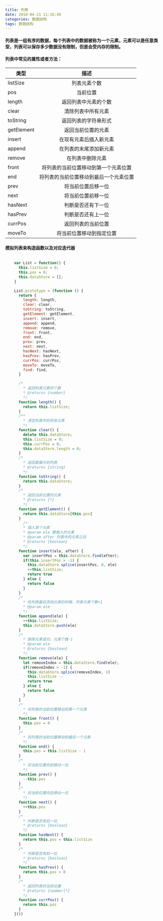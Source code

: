 ```yaml
---
title: 列表
date: 2018-04-21 11:16:49
categories: 数据结构
tags: 数据结构
---
```



#### 列表是一组有序的数据，每个列表中的数据被称为一个元素，元素可以是任意类型，列表可以保存多少数据没有限制，但是会受内存的限制。

#### 列表中常见的属性或者方法：

| 类型   |      描述      |
|----------|:-------------:|
| listSize |  列表元素个数 |
| pos |    当前位置   |
| length | 返回列表中元素的个数 |
| clear | 清除列表中所有元素 |
| toString | 返回列表的字符串形式 |
| getElement | 返回当前位置的元素  |
| insert | 在现有元素后插入新元素 |
| append | 在列表的末尾添加新元素 |
| remove | 在列表中删除元素 |
| front | 将列表的当前位置移动到第一个元素位置 |
| end | 将列表的当前位置移动到最后一个元素位置  |
| prev | 将当前位置后移一位 |
| next | 将当前位置前移一位 |
| hasNext | 判断是否还有下一位 |
| hasPrev | 判断是否还有上一位 |
| currPos | 返回列表的当前位置 |
| moveTo | 将当前位置移动到指定位置 |

####  模拟列表来构造函数以及对应迭代器

``` js

    var List = function() {
      this.listSize = 0;
      this.pos = 0;
      this.dataStore = [];
    }

    List.prototype = (function () {
      return {
        length: length,
        clear: clear,
        toString: toString,
        getElement: getElement,
        insert: insert,
        append: append,
        remove: remove,
        front: front,
        end: end,
        prev: prev,
        next: next,
        hasNext: hasNext,
        hasPrev: hasPrev,
        currPos: currPos,
        moveTo: moveTo,
        find: find,
      }

      /*
        * 返回列表元素的个数
        * @returns {number}
        */
      function length() {
        return this.listSize;
      }
      /**
        * 清空列表中的所有元素
        */
      function clear() {
        delete this.dataStore;
        this.listSize = 0;
        this.currPos = 0;
        this.dataStore.length = 0;
      }
      /*
        * 返回要展示的列表
        * @returns {string}
        */
      function toString() {
        return this.dataStore;
      }
      /*
        * 返回当前位置的元素
        * @returns {*}
        */
      function getElement() {
        return this.dataStore[this.pos]
      }
        /*
        * 插入某个元素
        * @param ele 要插入的元素
        * @param after 列表中的元素之后
        * @returns {boolean}
        */
      function insert(ele, after) {
        var insertPos = this.dataStore.find(after);
        if(this.insertPos > -1) {
          this.dataStore.splice(insertPos, 0, ele)
          ++this.listSize;
          return true
        } else {
          return false
        }
      }
      /*
        * 给列表最后添加元素的时候，列表元素个数+1
        * @param ele
        */
      function append(ele) {
        ++this.listSize;
        this.dataStore.push(ele)
      }
      /*
        * 删除元素成功，元素个数-1
        * @param ele
        * @returns {boolean}
        */
      function remove(ele) {
        let removeIndex = this.dataStore.find(ele);
        if(removeIndex > -1) {
          this.dataStore.splice(removeIndex, 1)
          this.listSize --
          return true
        } else {
          return false
        }
      }
      /*
        * 将列表的当前位置移动到第一个元素
        */
      function front() {
        this.pos = 0
      }
      /*
        * 将列表的当前位置移动到最后一个元素
        */
      function end() {
        this.pos = this.listSize - 1
      }
      /*
        * 将当前位置向前移动一位
        */
      function prev() {
        --this.pos
      }
      /*
        * 将当前位置向后移动一位
        */
      function next() {
        ++this.pos
      }
      /*
        * 判断是否有后一位
        * @returns {boolean}
        */
      function hasNext() {
        return this.pos < this.listSize
      }
      /*
        * 判断是否有前一位
        * @returns {boolean}
        */
      function hasPrev() {
        return this.pos > 0
      }
      /*
        * 返回列表的当前位置
        * @returns {number|*}
        */
      function currPos() {
        return this.pos
      }
    }())

```